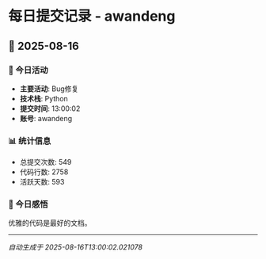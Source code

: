 # 每日提交记录 - awandeng

## 📅 2025-08-16

### 🎯 今日活动
- **主要活动**: Bug修复
- **技术栈**: Python
- **提交时间**: 13:00:02
- **账号**: awandeng

### 📊 统计信息
- 总提交次数: 549
- 代码行数: 2758
- 活跃天数: 593

### 💭 今日感悟
优雅的代码是最好的文档。

---
*自动生成于 2025-08-16T13:00:02.021078*
